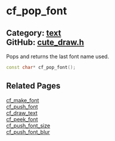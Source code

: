 [//]: # (This file is automatically generated by Cute Framework's docs parser.)
[//]: # (Do not edit this file by hand!)
[//]: # (See: https://github.com/RandyGaul/cute_framework/blob/master/samples/docs_parser.cpp)
[](../header.md ':include')

# cf_pop_font

Category: [text](/api_reference?id=text)  
GitHub: [cute_draw.h](https://github.com/RandyGaul/cute_framework/blob/master/include/cute_draw.h)  
---

Pops and returns the last font name used.

```cpp
const char* cf_pop_font();
```

## Related Pages

[cf_make_font](/text/cf_make_font.md)  
[cf_push_font](/text/cf_push_font.md)  
[cf_draw_text](/text/cf_draw_text.md)  
[cf_peek_font](/text/cf_peek_font.md)  
[cf_push_font_size](/text/cf_push_font_size.md)  
[cf_push_font_blur](/text/cf_push_font_blur.md)  
